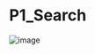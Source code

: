 # P1_Search
![image](https://user-images.githubusercontent.com/101382660/163437942-25673d15-545a-4397-b29b-5f00c447c58c.png)
